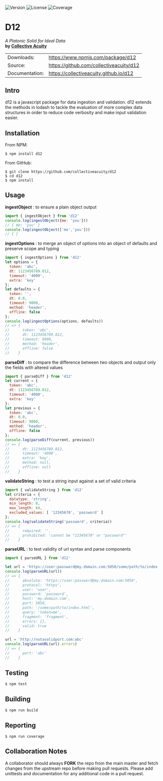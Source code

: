 ![Version](https://img.shields.io/npm/v/d12.svg)
![License](https://img.shields.io/npm/l/d12.svg)
![Coverage](https://img.shields.io/coveralls/github/collectiveacuity/d12.svg)

# D12
_A Platonic Solid for Ideal Data_  
**by [Collective Acuity](https://collectiveacuity.com)**

<table>
<tr><td>Downloads:</td><td><a href="https://www.npmjs.com/package/d12">https://www.npmjs.com/package/d12</a></td></tr>
<tr><td>Source:</td><td><a href="https://github.com/collectiveacuity/d12">https://github.com/collectiveacuity/d12</a></td><tr>
<tr><td>Documentation:</td><td><a href="https://collectiveacuity.github.io/d12">https://collectiveacuity.github.io/d12</a></td><tr>
</table>

## Intro
d12 is a javascript package for data ingestion and validation. d12 extends the methods in lodash to tackle the evaluation of more complex data structures in order to reduce code verbosity and make input validation easier.

## Installation
From NPM:
```shell
$ npm install d12
```
From GitHub:
```shell
$ git clone https://github.com/collectiveacuity/d12
$ cd d12
$ npm install
```

## Usage
__ingestObject__ : to ensure a plain object output
```javascript
import { ingestObject } from 'd12'
console.log(ingestObject({me: 'you'}))
// { me: 'you' }
console.log(ingestObject(['me','you']))
// { }
```
__ingestOptions__ : to merge an object of options into an object of defaults and preserve scope and typing
```javascript
import { ingestOptions } from 'd12'
let options = {
  token: 'abc',
  dt: 1123456789.012,
  timeout: '4000',
  extra: 'key'
};
let defaults = {
  token: '',
  dt: 0.0,
  timeout: 9000,
  method: 'header',
  offline: false
};
console.log(ingestOptions(options, defaults))
// => { 
//      token: 'abc', 
//      dt: 1123456789.012,
//      timeout: 9000, 
//      method: 'header', 
//      offline: false 
//    }
```
__parseDiff__ : to compare the difference between two objects and output only the fields with altered values
```javascript
import { parseDiff } from 'd12'
let current = {
  token: 'abc',
  dt: 1123456789.012,
  timeout: '4000',
  extra: 'key'
};
let previous = {
  token: 'abc',
  dt: 0.0,
  timeout: 9000,
  method: 'header',
  offline: false
};
console.log(parseDiff(current, previous))
// => {
//      dt: 1123456789.012,
//      timeout: '4000',
//      extra: 'key',
//      method: null,
//      offline: null 
//    }
```
__validateString__ : to test a string input against a set of valid criteria 
```javascript
import { validateString } from 'd12'
let criteria = {
  datatype: 'string',
  min_length: 8,
  max_length: 64,
  excluded_values: [ '12345678', 'password' ]
};
console.log(validateString('password', criteria))
// => { 
//      required: '',
//      prohibited: 'cannot be "12345678" or "password"'
//    }
```
__parseURL__ : to test validity of url syntax and parse components
```javascript
import { parseURL } from 'd12'

let url = 'https://user:password@my.domain.com:5050/some/path/to/index.html?token=me#fragment'
console.log(parseURL(url))
// => {
//      absolute: 'https://user:password@my.domain.com:5050',
//      protocol: 'https',
//      user: 'user',
//      password: 'password',
//      host: 'my.domain.com',
//      port: 5050,
//      path: '/some/path/to/index.html',
//      query: 'token=me',
//      fragment: 'fragment',
//      errors: {},
//      valid: true
//    }  
 
url = 'http://notavalidport.com:abc'
console.log(parseURL(url).errors)
// => {
//      port: 'abc'
//    }

```

## Testing
```shell
$ npm test
```

## Building
```shell
$ npm run build
```

## Reporting
```shell
$ npm run coverage
```

## Collaboration Notes
A collaborator should always **FORK** the repo from the main master and fetch changes from the upstream repo before making pull requests. Please add unittests and documentation for any additional code in a pull request.


